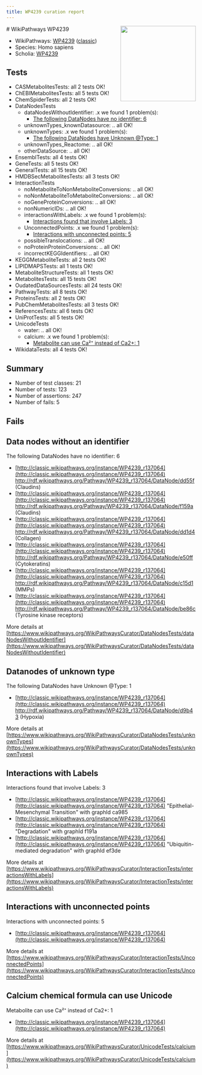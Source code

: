```yaml
---
title: WP4239 curation report
---
```


<img style="float: right; width: 200px" src="https://upload.wikimedia.org/wikipedia/commons/thumb/8/83/Wplogo_with_text_500.png/640px-Wplogo_with_text_500.png" />
# WikiPathways WP4239

* WikiPathways: [WP4239](https://wikipathways.org/pathways/WP4239) ([classic](https://classic.wikipathways.org/instance/WP4239))
* Species: Homo sapiens
* Scholia: [WP4239](https://scholia.toolforge.org/wikipathways/WP4239)
## Tests
* CASMetabolitesTests: all 2 tests OK!
* ChEBIMetabolitesTests: all 5 tests OK!
* ChemSpiderTests: all 2 tests OK!
* DataNodesTests
    * dataNodesWithoutIdentifier: .x we found 1 problem(s):
        * [The following DataNodes have no identifier: 6](#d2d32fa5)
    * unknownTypes_knownDatasource: .. all OK!
    * unknownTypes: .x we found 1 problem(s):
        * [The following DataNodes have Unknown @Type: 1](#839973df)
    * unknownTypes_Reactome: .. all OK!
    * otherDataSource: .. all OK!
* EnsemblTests: all 4 tests OK!
* GeneTests: all 5 tests OK!
* GeneralTests: all 15 tests OK!
* HMDBSecMetabolitesTests: all 3 tests OK!
* InteractionTests
    * noMetaboliteToNonMetaboliteConversions: .. all OK!
    * noNonMetaboliteToMetaboliteConversions: .. all OK!
    * noGeneProteinConversions: .. all OK!
    * nonNumericIDs: .. all OK!
    * interactionsWithLabels: .x we found 1 problem(s):
        * [Interactions found that involve Labels: 3](#630d267a)
    * UnconnectedPoints: .x we found 1 problem(s):
        * [Interactions with unconnected points: 5](#35a61add)
    * possibleTranslocations: .. all OK!
    * noProteinProteinConversions: .. all OK!
    * incorrectKEGGIdentifiers: .. all OK!
* KEGGMetaboliteTests: all 2 tests OK!
* LIPIDMAPSTests: all 1 tests OK!
* MetaboliteStructureTests: all 1 tests OK!
* MetabolitesTests: all 15 tests OK!
* OudatedDataSourcesTests: all 24 tests OK!
* PathwayTests: all 8 tests OK!
* ProteinsTests: all 2 tests OK!
* PubChemMetabolitesTests: all 3 tests OK!
* ReferencesTests: all 6 tests OK!
* UniProtTests: all 5 tests OK!
* UnicodeTests
    * water: .. all OK!
    * calcium: .x we found 1 problem(s):
        * [Metabolite can use Ca²⁺ instead of Ca2+: 1](#11d84c22)
* WikidataTests: all 4 tests OK!


## Summary

* Number of test classes: 21
* Number of tests: 123
* Number of assertions: 247
* Number of fails: 5

## Fails

<a name="d2d32fa5" />

## Data nodes without an identifier

The following DataNodes have no identifier: 6

* [http://classic.wikipathways.org/instance/WP4239_r137064](http://classic.wikipathways.org/instance/WP4239_r137064) http://rdf.wikipathways.org/Pathway/WP4239_r137064/DataNode/dd55f (Claudins)
* [http://classic.wikipathways.org/instance/WP4239_r137064](http://classic.wikipathways.org/instance/WP4239_r137064) http://rdf.wikipathways.org/Pathway/WP4239_r137064/DataNode/f159a (Claudins)
* [http://classic.wikipathways.org/instance/WP4239_r137064](http://classic.wikipathways.org/instance/WP4239_r137064) http://rdf.wikipathways.org/Pathway/WP4239_r137064/DataNode/dd1d4 (Collagen)
* [http://classic.wikipathways.org/instance/WP4239_r137064](http://classic.wikipathways.org/instance/WP4239_r137064) http://rdf.wikipathways.org/Pathway/WP4239_r137064/DataNode/e50ff (Cytokeratins)
* [http://classic.wikipathways.org/instance/WP4239_r137064](http://classic.wikipathways.org/instance/WP4239_r137064) http://rdf.wikipathways.org/Pathway/WP4239_r137064/DataNode/c15d1 (MMPs)
* [http://classic.wikipathways.org/instance/WP4239_r137064](http://classic.wikipathways.org/instance/WP4239_r137064) http://rdf.wikipathways.org/Pathway/WP4239_r137064/DataNode/be86c (Tyrosine kinase 
receptors)


More details at [https://www.wikipathways.org/WikiPathwaysCurator/DataNodesTests/dataNodesWithoutIdentifier](https://www.wikipathways.org/WikiPathwaysCurator/DataNodesTests/dataNodesWithoutIdentifier)

<a name="839973df" />

## Datanodes of unknown type

The following DataNodes have Unknown @Type: 1

* [http://classic.wikipathways.org/instance/WP4239_r137064](http://classic.wikipathways.org/instance/WP4239_r137064) http://rdf.wikipathways.org/Pathway/WP4239_r137064/DataNode/d9b43 (Hypoxia)


More details at [https://www.wikipathways.org/WikiPathwaysCurator/DataNodesTests/unknownTypes](https://www.wikipathways.org/WikiPathwaysCurator/DataNodesTests/unknownTypes)

<a name="630d267a" />

## Interactions with Labels

Interactions found that involve Labels: 3

* [http://classic.wikipathways.org/instance/WP4239_r137064](http://classic.wikipathways.org/instance/WP4239_r137064) "Epithelial-Mesenchymal Transition" with graphId ca985
* [http://classic.wikipathways.org/instance/WP4239_r137064](http://classic.wikipathways.org/instance/WP4239_r137064) "Degradation" with graphId f191a
* [http://classic.wikipathways.org/instance/WP4239_r137064](http://classic.wikipathways.org/instance/WP4239_r137064) "Ubiquitin-mediated
degradation" with graphId ef3de


More details at [https://www.wikipathways.org/WikiPathwaysCurator/InteractionTests/interactionsWithLabels](https://www.wikipathways.org/WikiPathwaysCurator/InteractionTests/interactionsWithLabels)

<a name="35a61add" />

## Interactions with unconnected points

Interactions with unconnected points: 5

* [http://classic.wikipathways.org/instance/WP4239_r137064](http://classic.wikipathways.org/instance/WP4239_r137064)


More details at [https://www.wikipathways.org/WikiPathwaysCurator/InteractionTests/UnconnectedPoints](https://www.wikipathways.org/WikiPathwaysCurator/InteractionTests/UnconnectedPoints)

<a name="11d84c22" />

## Calcium chemical formula can use Unicode

Metabolite can use Ca²⁺ instead of Ca2+: 1

* [http://classic.wikipathways.org/instance/WP4239_r137064](http://classic.wikipathways.org/instance/WP4239_r137064)


More details at [https://www.wikipathways.org/WikiPathwaysCurator/UnicodeTests/calcium](https://www.wikipathways.org/WikiPathwaysCurator/UnicodeTests/calcium)

